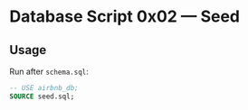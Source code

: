 # Database Script 0x02 — Seed

## Usage
Run after `schema.sql`:

```sql
-- USE airbnb_db;
SOURCE seed.sql;
